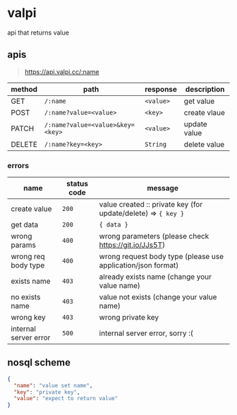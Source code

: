 # valpi

api that returns value

## apis

> https://api.valpi.cc/:name

method|path|response|description
-|-|-|-
GET|`/:name`|`<value>`|get value
POST|`/:name?value=<value>`|`<key>`|create vlaue
PATCH|`/:name?value=<value>&key=<key>`|`<value>`|update value
DELETE|`/:name?key=<key>`|`String`|delete value

### errors

name|status code|message
-|-|-
create value|`200`|value created :: private key (for update/delete) => `{ key }`
get data|`200`|`{ data }`
wrong params|`400`|wrong parameters (please check https://git.io/JJs5T)
wrong req body type|`400`|wrong request body type (please use application/json format)
exists name|`403`|already exists name (change your value name)
no exists name|`403`|value not exists (change your value name)
wrong key|`403`|wrong private key
internal server error|`500`|internal server error, sorry :(

## nosql scheme

```json
{
  "name": "value set name",
  "key": "private key",
  "value": "expect to return value"
}
```
